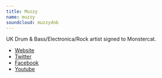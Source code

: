 ```yaml
---
title: Muzzy
name: muzzy
soundcloud: muzzydnb
---
```

UK Drum & Bass/Electronica/Rock artist signed to Monstercat.

* [Website](http://muzzyofficial.com/)
* [Twitter](https://twitter.com/MuzzyMusic)
* [Facebook](https://www.facebook.com/MuzzyMusic?ref=hl)
* [Youtube](https://www.youtube.com/user/Muzzy654)